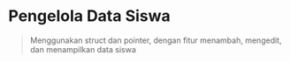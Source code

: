 # Pengelola Data Siswa
> Menggunakan struct dan pointer, dengan fitur menambah,
> mengedit, dan menampilkan data siswa
